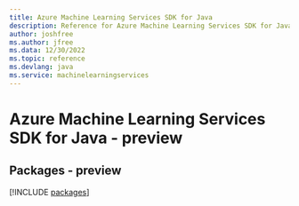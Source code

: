 ```yaml
---
title: Azure Machine Learning Services SDK for Java
description: Reference for Azure Machine Learning Services SDK for Java
author: joshfree
ms.author: jfree
ms.data: 12/30/2022
ms.topic: reference
ms.devlang: java
ms.service: machinelearningservices
---
```

# Azure Machine Learning Services SDK for Java - preview
## Packages - preview
[!INCLUDE [packages](machine-learning-services-index.md)]
